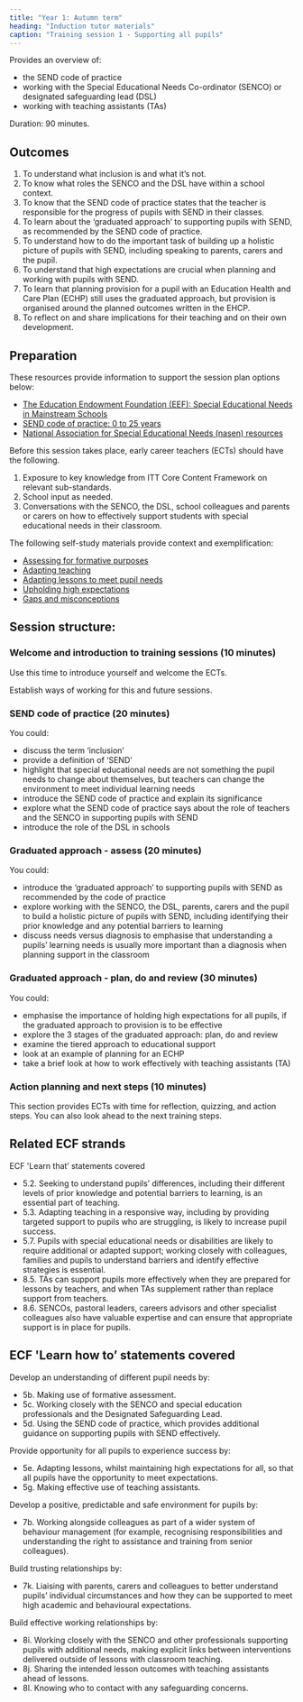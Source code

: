 ```yaml
---
title: "Year 1: Autumn term"
heading: "Induction tutor materials"
caption: "Training session 1 - Supporting all pupils"
---
```


Provides an overview of:
- the SEND code of practice
- working with the Special Educational Needs Co-ordinator (SENCO) or designated safeguarding lead (DSL)
- working with teaching assistants (TAs)

Duration: 90 minutes.

## Outcomes 

1. To understand what inclusion is and what it’s not.
2. To know what roles the SENCO and the DSL have within a school context.
3. To know that the SEND code of practice states that the teacher is responsible for the progress of pupils with SEND in their classes.
4. To learn about the ‘graduated approach’ to supporting pupils with SEND, as recommended by the SEND code of practice.
5. To understand how to do the important task of building up a holistic picture of pupils with SEND, including speaking to parents, carers and the pupil.
6. To understand that high expectations are crucial when planning and working with pupils with SEND.
7. To learn that planning provision for a pupil with an Education Health and Care Plan (ECHP) still uses the graduated approach, but provision is organised around the planned outcomes written in the EHCP.
8. To reflect on and share implications for their teaching and on their own development.

## Preparation 

These resources provide information to support the session plan options below:

- [The Education Endowment Foundation (EEF): Special Educational Needs in Mainstream Schools](https://educationendowmentfoundation.org.uk/education-evidence/guidance-reports/send)
- [SEND code of practice: 0 to 25 years](https://www.gov.uk/government/publications/send-code-of-practice-0-to-25)
- [National Association for Special Educational Needs (nasen) resources](https://nasen.org.uk/resources)

Before this session takes place, early career teachers (ECTs) should have the following.

1. Exposure to key knowledge from ITT Core Content Framework on relevant sub-standards.
2. School input as needed.
3. Conversations with the SENCO, the DSL, school colleagues and parents or carers on how to effectively support students with special educational needs in their classroom.

The following self-study materials provide context and exemplification: 

- [Assessing for formative purposes](/ambition-institute/year-1-subject/summer-week-9-ect-video) 
- [Adapting teaching](/ambition-institute/year-1-instruction/spring-week-6-ect-video) 
- [Adapting lessons to meet pupil needs](/ambition-institute/year-1-subject/summer-week-11-ect-lesson-content)
- [Upholding high expectations](/ambition-institute/year-1-behaviour/autumn-week-12-ect-video)
- [Gaps and misconceptions](/ambition-institute/year-1-subject/summer-week-4-ect-video)

## Session structure: 

### Welcome and introduction to training sessions (10 minutes)

Use this time to introduce yourself and welcome the ECTs.

Establish ways of working for this and future sessions.

### SEND code of practice (20 minutes)

You could:

- discuss the term ‘inclusion’
- provide a definition of ‘SEND’
- highlight that special educational needs are not something the pupil needs to change about themselves, but teachers can change the environment to meet individual learning needs
- introduce the SEND code of practice and explain its significance
- explore what the SEND code of practice says about the role of teachers and the SENCO in supporting pupils with SEND
- introduce the role of the DSL in schools

### Graduated approach - assess (20 minutes) 

You could:

- introduce the ‘graduated approach’ to supporting pupils with SEND as recommended by the code of practice
- explore working with the SENCO, the DSL, parents, carers and the pupil to build a holistic picture of pupils with SEND, including identifying their prior knowledge and any potential barriers to learning
- discuss needs versus diagnosis to emphasise that understanding a pupils’ learning needs is usually more important than a diagnosis when planning support in the classroom

### Graduated approach - plan, do and review (30 minutes)

You could:

- emphasise the importance of holding high expectations for all pupils, if the graduated approach to provision is to be effective
- explore the 3 stages of the graduated approach: plan, do and review
- examine the tiered approach to educational support 
- look at an example of planning for an ECHP
- take a brief look at how to work effectively with teaching assistants (TA)

### Action planning and next steps (10 minutes)

This section provides ECTs with time for reflection, quizzing, and action steps. You can also look ahead to the next training steps. 

## Related ECF strands

ECF 'Learn that’ statements covered

- 5.2. Seeking to understand pupils’ differences, including their different levels of prior knowledge and potential barriers to learning, is an essential part of teaching.
- 5.3. Adapting teaching in a responsive way, including by providing targeted support to pupils who are struggling, is likely to increase pupil success.
- 5.7. Pupils with special educational needs or disabilities are likely to require additional or adapted support; working closely with colleagues, families and pupils to understand barriers and identify effective strategies is essential.
- 8.5. TAs can support pupils more effectively when they are prepared for lessons by teachers, and when TAs supplement rather than replace support from teachers.
- 8.6. SENCOs, pastoral leaders, careers advisors and other specialist colleagues also have valuable expertise and can ensure that appropriate support is in place for pupils.

## ECF 'Learn how to’ statements covered 

Develop an understanding of different pupil needs by:

- 5b. Making use of formative assessment.
- 5c. Working closely with the SENCO and special education professionals and the Designated Safeguarding Lead.
- 5d. Using the SEND code of practice, which provides additional guidance on supporting pupils with SEND effectively.

Provide opportunity for all pupils to experience success by:

- 5e. Adapting lessons, whilst maintaining high expectations for all, so that all pupils have the opportunity to meet expectations.
- 5g. Making effective use of teaching assistants.

Develop a positive, predictable and safe environment for pupils by:

- 7b. Working alongside colleagues as part of a wider system of behaviour management (for example, recognising responsibilities and understanding the right to assistance and training from senior colleagues).

Build trusting relationships by:

- 7k. Liaising with parents, carers and colleagues to better understand pupils’ individual circumstances and how they can be supported to meet high academic and behavioural expectations. 

Build effective working relationships by:

- 8i. Working closely with the SENCO and other professionals supporting pupils with additional needs, making explicit links between interventions delivered outside of lessons with classroom teaching.
- 8j. Sharing the intended lesson outcomes with teaching assistants ahead of lessons.
- 8l. Knowing who to contact with any safeguarding concerns.